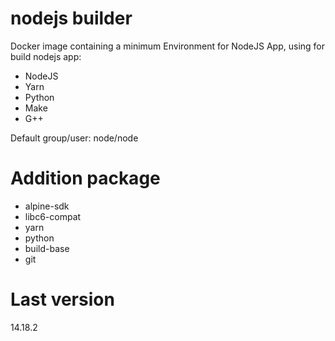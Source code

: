 # nodejs builder
Docker image containing a minimum Environment for NodeJS App, using for build nodejs app:
- NodeJS
- Yarn
- Python
- Make
- G++

Default group/user: node/node

# Addition package
- alpine-sdk
- libc6-compat
- yarn
- python
- build-base
- git

# Last version
14.18.2